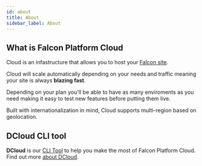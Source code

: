 ```yaml
---
id: about
title: About
sidebar_label: About
---
```


## What is Falcon Platform Cloud

Cloud is an infastructure that allows you to host your <a href="https://deity.io" target="_blank" rel="noreferrer noopener"> Falcon site</a>.

Cloud will scale automatically depending on your needs and traffic meaning your site is always **blazing fast**.

Depending on your plan you'll be able to have as many enviroments as you need making it easy to test new features before putting them live.

Built with internationalization in mind, Cloud supports multi-region based on geolocation.


## DCloud CLI tool

**DCloud** is our <a href="https://www.w3schools.com/whatis/whatis_cli.asp">CLI Tool</a> to help you make the most of Falcon Platform Cloud. Find out more [about DCloud](/docs/platform/cloud/dcloud).
